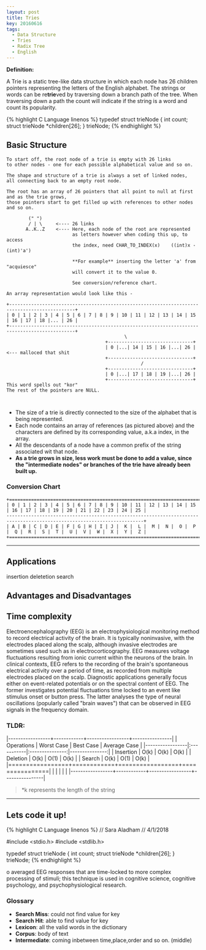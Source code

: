 ```yaml
---
layout: post
title: Tries
key: 20160616
tags:
  - Data Structure
  - Tries
  - Radix Tree
  - English
---
```

**Definition:** 

A Trie is a static tree-like data structure in which each node has 26 children pointers representing the letters of the English alphabet. The strings or words can be re**trie**ved by traversing down a branch path of the tree. When traversing down a path the count will indicate if the string is a word and count its popularity.

{% highlight C Language linenos %}
typedef struct trieNode
{
    int count; 
    struct trieNode *children[26];
} trieNode;
{% endhighlight %}


<!--more-->

## Basic Structure

```
To start off, the root node of a trie is empty with 26 links
to other nodes - one for each possible alphabetical value and so on.

The shape and structure of a trie is always a set of linked nodes,
all connecting back to an empty root node.

The root has an array of 26 pointers that all point to null at first and as the trie grows,
those pointers start to get filled up with references to other nodes and so on. 

        (" ")
        / | \     <---- 26 links 
       A..K..Z    <---- Here, each node of the root are represented
                        as letters however when coding this up, to access 
                        the index, need CHAR_TO_INDEX(x)    ((int)x - (int)'a') 
                        
                        **For example** inserting the letter 'a' from "acquiesce" 
                        will convert it to the value 0.
                        
                        See conversion/reference chart. 
    
An array representation would look like this -

+----------------------------------------------------------------------------------------------+
| 0 | 1 | 2 | 3 | 4 | 5 | 6 | 7 | 8 | 9 | 10 | 11 | 12 | 13 | 14 | 15 | 16 | 17 | 18 |... | 26 |
+----------------------------------------------------------------------------------------------+
                                           \ 
                                    +-------------------------------+
                                    | 0 |...| 14 | 15 | 16 |...| 26 | <--- malloced that shit
                                    +-------------------------------+
                                                 /
                                    +-------------------------------+
                                    | 0 |...| 17 | 18 | 19 |...| 26 |
                                    +-------------------------------+
This word spells out "kor"
The rest of the pointers are NULL.
                        
   
```
* The size of a trie is directly connected to the size of the alphabet that is being represented. 
* Each node contains an array of references (as pictured above) and the characters are defined by its corresponding value, a.k.a index, in the array. 
* All the descendants of a node have a common prefix of the string associated wit that node. 
* **As a trie grows in size, less work must be done to add a value, since the "intermediate nodes" or branches of the trie have already been built up.**

### Conversion Chart

```
+=======================================================================================================================+
| 0 | 1 | 2 | 3 | 4 | 5 | 6 | 7 | 8 | 9 | 10 | 11 | 12 | 13 | 14 | 15 | 16 | 17 | 18 | 19 | 20 | 21 | 22 | 23 | 24 | 25 |
------------------------------------------------------------------------------------------------------------------------+
| A | B | C | D | E | F | G | H | I | J |  K |  L |  M |  N |  O |  P |  Q |  R |  S |  T |  U |  V |  W |  X |  Y |  Z |
+=======================================================================================================================+
```
---

## Applications 
insertion
deletetion
search 
 
## Advantages and Disadvantages 

## Time complexity

Electroencephalography (EEG) is an electrophysiological monitoring method to record electrical activity of the brain. It is typically noninvasive, with the electrodes placed along the scalp, although invasive electrodes are sometimes used such as in electrocorticography. EEG measures voltage fluctuations resulting from ionic current within the neurons of the brain. In clinical contexts, EEG refers to the recording of the brain's spontaneous electrical activity over a period of time, as recorded from multiple electrodes placed on the scalp. Diagnostic applications generally focus either on event-related potentials or on the spectral content of EEG. The former investigates potential fluctuations time locked to an event like stimulus onset or button press. The latter analyses the type of neural oscillations (popularly called "brain waves") that can be observed in EEG signals in the frequency domain.


### TLDR:

|-----------------+------------+-----------------+----------------|
|   Operations    | Worst Case |    Best Case    |  Average Case  |
|-----------------|:-----------|:---------------:|---------------:|
|   Insertion     |    O(k)    |      O(k)       |      O(k)      |
|   Deletion      |    O(k)    |      O(1)       |      O(k)      |
|   Search        |    O(k)    |      O(1)       |      O(k)      |
|=================+============+=================+================|
|                 |            |                 |                |
|-----------------+------------+-----------------+----------------|

>*k represents the length of the string

---

## Lets code it up!

{% highlight C Language linenos %}
// Sara Aladham
// 4/1/2018

#include <stdio.h>
#include <stdlib.h>

typedef struct trieNode
{
    int count; 
    struct trieNode *children[26];
} trieNode;
{% endhighlight %}

o averaged EEG responses that are time-locked to more complex processing of stimuli; this technique is used in cognitive science, cognitive psychology, and psychophysiological research.
 
### Glossary
* **Search Miss**: could not find value for key
* **Search Hit**:  able to find value for key
* **Lexicon**: all the valid words in the dictionary
* **Corpus**: body of text
* **Intermediate**: coming inbetween time,place,order and so on. (middle)

